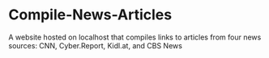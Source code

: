 # Compile-News-Articles
A website hosted on localhost that compiles links to articles from four news sources: CNN, Cyber.Report, Kidl.at, and CBS News
